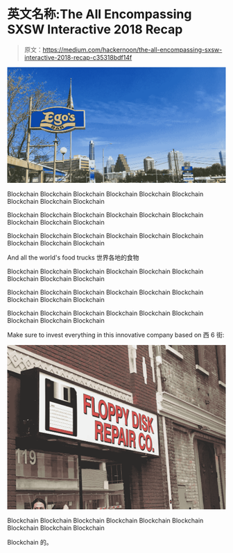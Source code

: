 # 英文名称:The All Encompassing SXSW Interactive 2018 Recap

> 原文：<https://medium.com/hackernoon/the-all-encompassing-sxsw-interactive-2018-recap-c35318bdf14f>

![](img/a3573eddf2a75b2a847d836c892863f4.png)

Blockchain Blockchain Blockchain Blockchain Blockchain Blockchain Blockchain Blockchain Blockchain

Blockchain Blockchain Blockchain Blockchain Blockchain Blockchain Blockchain Blockchain Blockchain

Blockchain Blockchain Blockchain Blockchain Blockchain Blockchain Blockchain Blockchain Blockchain

And all the world's food trucks 世界各地的食物

Blockchain Blockchain Blockchain Blockchain Blockchain Blockchain Blockchain Blockchain Blockchain

Blockchain Blockchain Blockchain Blockchain Blockchain Blockchain Blockchain Blockchain Blockchain

Blockchain Blockchain Blockchain Blockchain Blockchain Blockchain Blockchain Blockchain Blockchain

Make sure to invest everything in this innovative company based on 西 6 街:

![](img/a1e76ea653e9a83abc148a90a702f8bb.png)

Blockchain Blockchain Blockchain Blockchain Blockchain Blockchain Blockchain Blockchain Blockchain

Blockchain 的。
